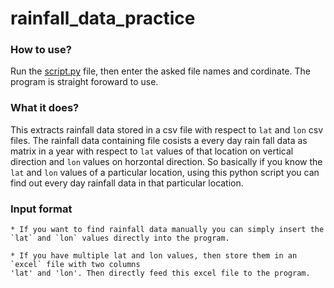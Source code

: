 # rainfall_data_practice


### How to use?

Run the [script.py]('./script.py') file, then enter the asked file names and cordinate. The program is straight foroward to use.

### What it does?

This extracts rainfall data stored in a csv file with respect to `lat` and `lon` csv files. The rainfall data containing file cosists a every day rain fall data as matrix in a year with respect to `lat` values of that location on vertical direction and `lon` values on horzontal direction. So basically if you know the `lat` and `lon` values of a particular location, using this python script you can find out every day rainfall data in that particular location.

### Input format

    * If you want to find rainfall data manually you can simply insert the  `lat` and `lon` values directly into the program.
    
    * If you have multiple lat and lon values, then store them in an `excel` file with two columns
    'lat' and 'lon'. Then directly feed this excel file to the program.
    